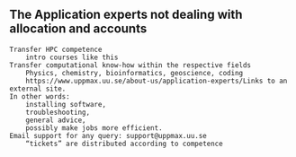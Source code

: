 ## The Application experts not dealing with allocation and accounts

    Transfer HPC competence
        intro courses like this
    Transfer computational know-how within the respective fields
        Physics, chemistry, bioinformatics, geoscience, coding
        https://www.uppmax.uu.se/about-us/application-experts/Links to an external site.
    In other words:
        installing software,
        troubleshooting,
        general advice,
        possibly make jobs more efficient.
    Email support for any query: support@uppmax.uu.se
        “tickets” are distributed according to competence

 
